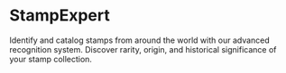 # StampExpert
Identify and catalog stamps from around the world with our advanced recognition system. Discover rarity, origin, and historical significance of your stamp collection.
